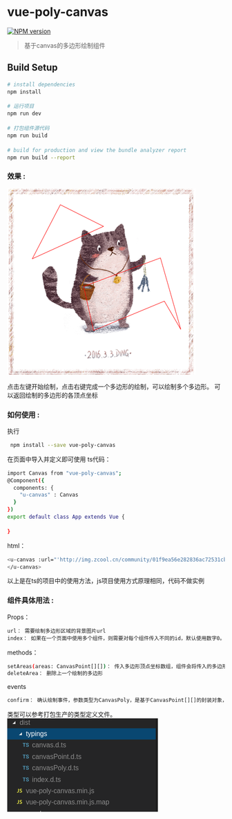 # vue-poly-canvas

[![NPM version](https://img.shields.io/npm/v/flagwind-echarts.svg?style=flat)](https://www.npmjs.com/package/vue-poly-canvas)

> 基于canvas的多边形绘制组件

## Build Setup

``` bash
# install dependencies
npm install

# 运行项目
npm run dev

# 打包组件源代码
npm run build

# build for production and view the bundle analyzer report
npm run build --report
```

### 效果 :

![avatar](./examples/assets/example.png)

点击左键开始绘制，点击右键完成一个多边形的绘制，可以绘制多个多边形。
可以返回绘制的多边形的各顶点坐标

### 如何使用 :
执行
``` bash
 npm install --save vue-poly-canvas
``` 
在页面中导入并定义即可使用
ts代码：
``` bash
import Canvas from "vue-poly-canvas";
@Component({
  components: {
    "u-canvas" : Canvas
  }
})
export default class App extends Vue {

}
```
html：
``` bash
<u-canvas :url="'http://img.zcool.cn/community/01f9ea56e282836ac72531cbe0233b.jpg@2o.jpg'">
</u-canvas>
```

以上是在ts的项目中的使用方法，js项目使用方式原理相同，代码不做实例


### 组件具体用法 :
Props： 
``` bash
url： 需要绘制多边形区域的背景图片url
index： 如果在一个页面中使用多个组件，则需要对每个组件传入不同的id，默认使用数字0。
``` 
methods：
``` bash
setAreas(areas: CanvasPoint[][])： 传入多边形顶点坐标数组，组件会将传入的多边形数据进行绘制，可以绘制多个多边形，areas参数类型为CanvasPoint[][]，如果不使用CanvasPoint类型，使用{x，y}这种json对象也可以。
deleteArea： 删除上一个绘制的多边形
``` 
events
``` bash
confirm： 确认绘制事件，参数类型为CanvasPoly，是基于CanvasPoint[][]的封装对象，一般用于将绘制的多边形数据传输给父组件。
``` 

类型可以参考打包生产的类型定义文件。
![avatar](./examples/assets/dir.png)

